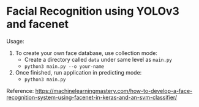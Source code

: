 # Facial Recognition using YOLOv3 and facenet

Usage: 
1. To create your own face database, use collection mode:
    * Create a directory called `data` under same level as `main.py`
    * `python3 main.py --o your-name`
2. Once finished, run application in predicting mode:
    * `python3 main.py`

Reference: https://machinelearningmastery.com/how-to-develop-a-face-recognition-system-using-facenet-in-keras-and-an-svm-classifier/
